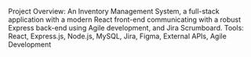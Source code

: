 Project Overview: An Inventory Management System, a full-stack application with a modern React front-end communicating with a robust Express back-end using Agile development, and Jira Scrumboard.
Tools: React, Express.js, Node.js, MySQL, Jira, Figma, External APIs, Agile Development
